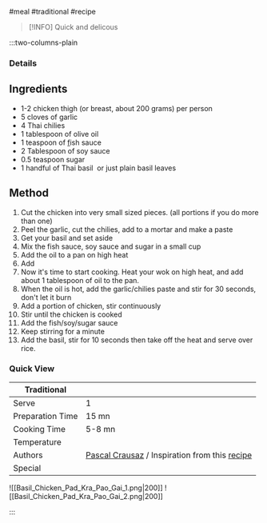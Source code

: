 #meal #traditional #recipe

> [!INFO]
> Quick and delicous

:::two-columns-plain

### Details
## Ingredients

- 1-2 chicken thigh (or breast, about 200 grams) per person
- 5 cloves of garlic
- 4 Thai chilies
- 1 tablespoon of olive oil
- 1 teaspoon of [f](http://amzn.to/2drs8Kv)ish sauce
- 2 Tablespoon of soy sauce
- 0.5 teaspoon sugar
- 1 handful of Thai basil  or just plain basil leaves


## Method

1. Cut the chicken into very small sized pieces. (all portions if you do more than one)
2. Peel the garlic, cut the chilies, add to a mortar and make a paste
3. Get your basil and set aside
4. Mix the fish sauce, soy sauce and sugar in a small cup
5. Add the oil to a pan on high heat
6. Add 
7. Now it's time to start cooking. Heat your wok on high heat, and add about 1 tablespoon of oil to the pan.
8. When the oil is hot, add the garlic/chilies paste and stir for 30 seconds, don't let it burn
9. Add a portion of chicken, stir continuously
10. Stir until the chicken is cooked
11. Add the fish/soy/sugar sauce
12. Keep stirring for a minute
13. Add the basil, stir for 10 seconds then take off the heat and serve over rice.

  


  

  




### Quick View
| Traditional      |                                                |
| ---------------- | ---------------------------------------------- |
| Serve            | 1                                              |
| Preparation Time | 15 mn                                          |
| Cooking Time     | 5-8 mn                                         |
| Temperature      |                                                |
| Authors          | [Pascal Crausaz](mailto:pascal@askpascal.com) / Inspiration from this [recipe](https://www.eatingthaifood.com/thai-basil-chicken-recipe-pad-kra-pao-gai/) |
| Special          |                                                |

![[Basil_Chicken_Pad_Kra_Pao_Gai_1.png|200]]
![[Basil_Chicken_Pad_Kra_Pao_Gai_2.png|200]]

:::

